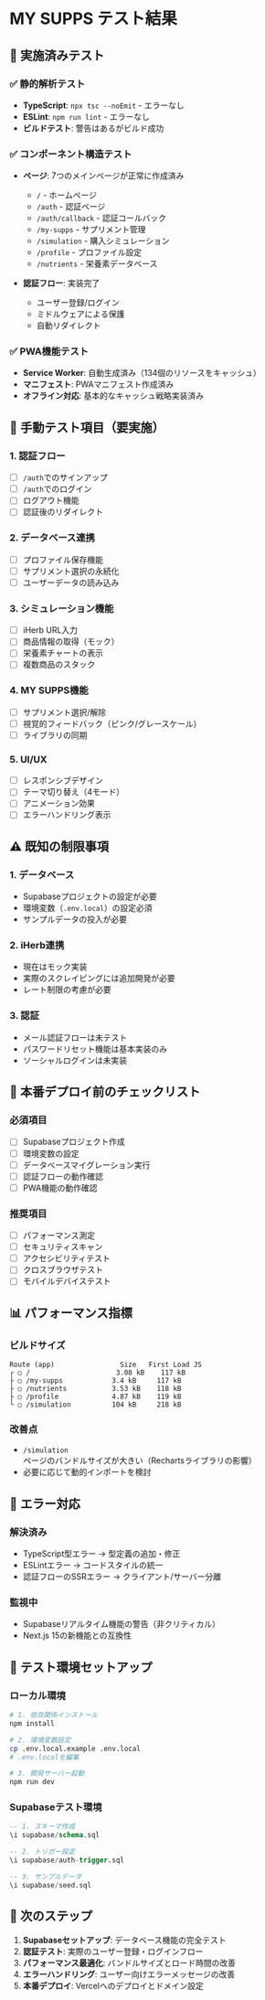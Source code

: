 # MY SUPPS テスト結果

## 🧪 実施済みテスト

### ✅ 静的解析テスト
- **TypeScript**: `npx tsc --noEmit` - エラーなし
- **ESLint**: `npm run lint` - エラーなし
- **ビルドテスト**: 警告はあるがビルド成功

### ✅ コンポーネント構造テスト
- **ページ**: 7つのメインページが正常に作成済み
  - `/` - ホームページ
  - `/auth` - 認証ページ
  - `/auth/callback` - 認証コールバック
  - `/my-supps` - サプリメント管理
  - `/simulation` - 購入シミュレーション
  - `/profile` - プロファイル設定
  - `/nutrients` - 栄養素データベース

- **認証フロー**: 実装完了
  - ユーザー登録/ログイン
  - ミドルウェアによる保護
  - 自動リダイレクト

### ✅ PWA機能テスト
- **Service Worker**: 自動生成済み（134個のリソースをキャッシュ）
- **マニフェスト**: PWAマニフェスト作成済み
- **オフライン対応**: 基本的なキャッシュ戦略実装済み

## 🔧 手動テスト項目（要実施）

### 1. 認証フロー
- [ ] `/auth`でのサインアップ
- [ ] `/auth`でのログイン
- [ ] ログアウト機能
- [ ] 認証後のリダイレクト

### 2. データベース連携
- [ ] プロファイル保存機能
- [ ] サプリメント選択の永続化
- [ ] ユーザーデータの読み込み

### 3. シミュレーション機能
- [ ] iHerb URL入力
- [ ] 商品情報の取得（モック）
- [ ] 栄養素チャートの表示
- [ ] 複数商品のスタック

### 4. MY SUPPS機能
- [ ] サプリメント選択/解除
- [ ] 視覚的フィードバック（ピンク/グレースケール）
- [ ] ライブラリの同期

### 5. UI/UX
- [ ] レスポンシブデザイン
- [ ] テーマ切り替え（4モード）
- [ ] アニメーション効果
- [ ] エラーハンドリング表示

## ⚠️ 既知の制限事項

### 1. データベース
- Supabaseプロジェクトの設定が必要
- 環境変数（`.env.local`）の設定必須
- サンプルデータの投入が必要

### 2. iHerb連携
- 現在はモック実装
- 実際のスクレイピングには追加開発が必要
- レート制限の考慮が必要

### 3. 認証
- メール認証フローは未テスト
- パスワードリセット機能は基本実装のみ
- ソーシャルログインは未実装

## 🚀 本番デプロイ前のチェックリスト

### 必須項目
- [ ] Supabaseプロジェクト作成
- [ ] 環境変数の設定
- [ ] データベースマイグレーション実行
- [ ] 認証フローの動作確認
- [ ] PWA機能の動作確認

### 推奨項目
- [ ] パフォーマンス測定
- [ ] セキュリティスキャン
- [ ] アクセシビリティテスト
- [ ] クロスブラウザテスト
- [ ] モバイルデバイステスト

## 📊 パフォーマンス指標

### ビルドサイズ
```
Route (app)                Size   First Load JS
┌ ○ /                     3.08 kB    117 kB
├ ○ /my-supps            3.4 kB     117 kB
├ ○ /nutrients           3.53 kB    118 kB
├ ○ /profile             4.87 kB    119 kB
└ ○ /simulation          104 kB     218 kB
```

### 改善点
- `/simulation`ページのバンドルサイズが大きい（Rechartsライブラリの影響）
- 必要に応じて動的インポートを検討

## 🐛 エラー対応

### 解決済み
- TypeScript型エラー → 型定義の追加・修正
- ESLintエラー → コードスタイルの統一
- 認証フローのSSRエラー → クライアント/サーバー分離

### 監視中
- Supabaseリアルタイム機能の警告（非クリティカル）
- Next.js 15の新機能との互換性

## 📝 テスト環境セットアップ

### ローカル環境
```bash
# 1. 依存関係インストール
npm install

# 2. 環境変数設定
cp .env.local.example .env.local
# .env.localを編集

# 3. 開発サーバー起動
npm run dev
```

### Supabaseテスト環境
```sql
-- 1. スキーマ作成
\i supabase/schema.sql

-- 2. トリガー設定
\i supabase/auth-trigger.sql

-- 3. サンプルデータ
\i supabase/seed.sql
```

## 🎯 次のステップ

1. **Supabaseセットアップ**: データベース機能の完全テスト
2. **認証テスト**: 実際のユーザー登録・ログインフロー
3. **パフォーマンス最適化**: バンドルサイズとロード時間の改善
4. **エラーハンドリング**: ユーザー向けエラーメッセージの改善
5. **本番デプロイ**: Vercelへのデプロイとドメイン設定